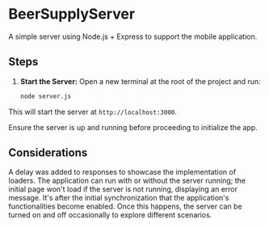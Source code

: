 # BeerSupplyServer

A simple server using Node.js + Express to support the mobile application.

## Steps

1. **Start the Server:**
   Open a new terminal at the root of the project and run:

   ```bash
   node server.js
   ```

This will start the server at ```http://localhost:3000```.

Ensure the server is up and running before proceeding to initialize the app.

## Considerations

A delay was added to responses to showcase the implementation of loaders. The application can run with or without the server running; the initial page won't load if the server is not running, displaying an error message. It's after the initial synchronization that the application's functionalities become enabled. Once this happens, the server can be turned on and off occasionally to explore different scenarios.